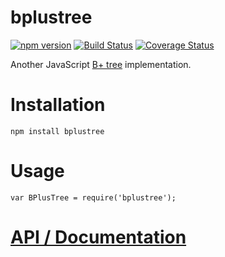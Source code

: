 # bplustree
[![npm version](https://img.shields.io/npm/v/bplustree.svg)](https://www.npmjs.com/package/bplustree) [![Build Status](https://img.shields.io/travis/vhf/bplustree.svg)](https://travis-ci.org/vhf/bplustree) [![Coverage Status](https://img.shields.io/codecov/c/github/vhf/bplustree.svg)](https://codecov.io/github/vhf/bplustree)

Another JavaScript <a href="https://en.wikipedia.org/wiki/B%2B_tree" target="_blank">B+ tree</a> implementation.

# Installation

`npm install bplustree`

# Usage

`var BPlusTree = require('bplustree');`

# [API / Documentation](https://rawgit.com/vhf/bplustree/master/docs/BPlusTree.html)
